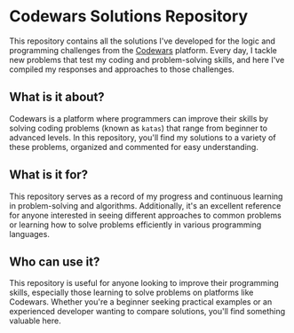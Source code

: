 # Codewars Solutions Repository

This repository contains all the solutions I've developed for the logic and programming challenges from the [Codewars](https://www.codewars.com/dashboard) platform. Every day, I tackle new problems that test my coding and problem-solving skills, and here I've compiled my responses and approaches to those challenges.

## What is it about?
Codewars is a platform where programmers can improve their skills by solving coding problems (known as `katas`) that range from beginner to advanced levels. In this repository, you'll find my solutions to a variety of these problems, organized and commented for easy understanding.

## What is it for?
This repository serves as a record of my progress and continuous learning in problem-solving and algorithms. Additionally, it's an excellent reference for anyone interested in seeing different approaches to common problems or learning how to solve problems efficiently in various programming languages.

## Who can use it?
This repository is useful for anyone looking to improve their programming skills, especially those learning to solve problems on platforms like Codewars. Whether you're a beginner seeking practical examples or an experienced developer wanting to compare solutions, you'll find something valuable here.
